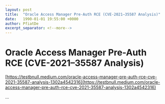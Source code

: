 ```yaml
---
layout: post
title:  "Oracle Access Manager Pre-Auth RCE (CVE-2021–35587 Analysis)"
date:   1990-01-01 19:55:00 +0000
author: PfiatDe
excerpt_separator: <!--more-->
---
```


# Oracle Access Manager Pre-Auth RCE (CVE-2021–35587 Analysis)
[https://testbnull.medium.com/oracle-access-manager-pre-auth-rce-cve-2021-35587-analysis-1302a4542316](https://testbnull.medium.com/oracle-access-manager-pre-auth-rce-cve-2021-35587-analysis-1302a4542316)

...
<!--more-->
